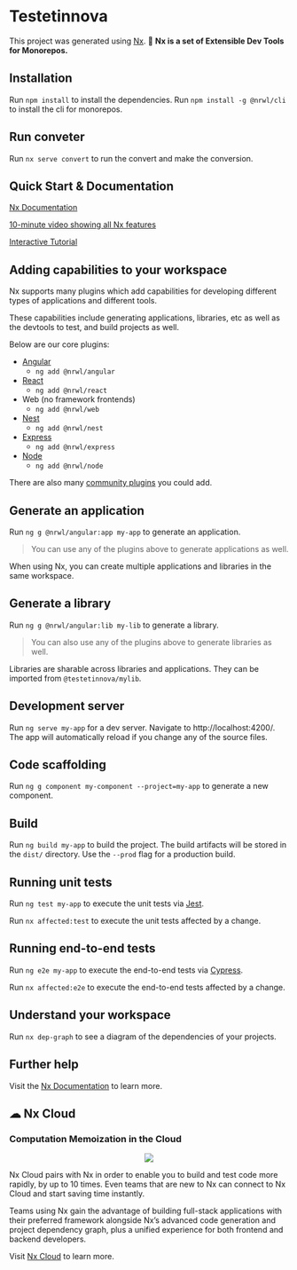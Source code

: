 # Testetinnova

This project was generated using [Nx](https://nx.dev).
🔎 **Nx is a set of Extensible Dev Tools for Monorepos.**

## Installation
Run `npm install` to install the dependencies.
Run `npm install -g @nrwl/cli` to install the cli for monorepos.


## Run conveter
Run `nx serve convert` to run the convert and make the conversion.

























## Quick Start & Documentation

[Nx Documentation](https://nx.dev/angular)

[10-minute video showing all Nx features](https://nx.dev/angular/getting-started/what-is-nx)

[Interactive Tutorial](https://nx.dev/angular/tutorial/01-create-application)

## Adding capabilities to your workspace

Nx supports many plugins which add capabilities for developing different types of applications and different tools.

These capabilities include generating applications, libraries, etc as well as the devtools to test, and build projects as well.

Below are our core plugins:

- [Angular](https://angular.io)
  - `ng add @nrwl/angular`
- [React](https://reactjs.org)
  - `ng add @nrwl/react`
- Web (no framework frontends)
  - `ng add @nrwl/web`
- [Nest](https://nestjs.com)
  - `ng add @nrwl/nest`
- [Express](https://expressjs.com)
  - `ng add @nrwl/express`
- [Node](https://nodejs.org)
  - `ng add @nrwl/node`

There are also many [community plugins](https://nx.dev/nx-community) you could add.

## Generate an application

Run `ng g @nrwl/angular:app my-app` to generate an application.

> You can use any of the plugins above to generate applications as well.

When using Nx, you can create multiple applications and libraries in the same workspace.

## Generate a library

Run `ng g @nrwl/angular:lib my-lib` to generate a library.

> You can also use any of the plugins above to generate libraries as well.

Libraries are sharable across libraries and applications. They can be imported from `@testetinnova/mylib`.

## Development server

Run `ng serve my-app` for a dev server. Navigate to http://localhost:4200/. The app will automatically reload if you change any of the source files.

## Code scaffolding

Run `ng g component my-component --project=my-app` to generate a new component.

## Build

Run `ng build my-app` to build the project. The build artifacts will be stored in the `dist/` directory. Use the `--prod` flag for a production build.

## Running unit tests

Run `ng test my-app` to execute the unit tests via [Jest](https://jestjs.io).

Run `nx affected:test` to execute the unit tests affected by a change.

## Running end-to-end tests

Run `ng e2e my-app` to execute the end-to-end tests via [Cypress](https://www.cypress.io).

Run `nx affected:e2e` to execute the end-to-end tests affected by a change.

## Understand your workspace

Run `nx dep-graph` to see a diagram of the dependencies of your projects.

## Further help

Visit the [Nx Documentation](https://nx.dev/angular) to learn more.

## ☁ Nx Cloud

### Computation Memoization in the Cloud

<p align="center"><img src="https://raw.githubusercontent.com/nrwl/nx/master/images/nx-cloud-card.png"></p>

Nx Cloud pairs with Nx in order to enable you to build and test code more rapidly, by up to 10 times. Even teams that are new to Nx can connect to Nx Cloud and start saving time instantly.

Teams using Nx gain the advantage of building full-stack applications with their preferred framework alongside Nx’s advanced code generation and project dependency graph, plus a unified experience for both frontend and backend developers.

Visit [Nx Cloud](https://nx.app/) to learn more.

